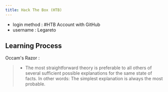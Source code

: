 ```yaml
---
title: Hack The Box (HTB)
---
```

- login method : #HTB Account with GitHub
- username : Legareto


## Learning Process

Occam's Razor : 
> - The most straightforward theory is preferable to all others of several sufficient possible explanations for the same state of facts. In other words: The simplest explanation is always the most probable.


